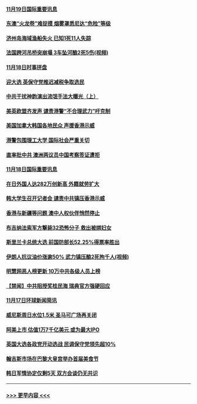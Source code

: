 #### [11月19日国际重要讯息](../pages/prog202/a102710732.md?t=11192144) 
#### [东澳“火龙卷”难捉摸 烟雾罩悉尼达“危险”等级](../pages/prog202/a102710645.md?t=11192144) 
#### [济州岛海域渔船失火 已知1死11人失踪](../pages/prog202/a102710553.md?t=11192144) 
#### [法国跨河吊桥突崩塌 3车坠河酿2死5伤(视频)](../pages/prog202/a102710478.md?t=11192144) 
#### [11月18日时事拼盘](../pages/prog202/a102710106.md?t=11192144) 
#### [迎大选 英保守党推迟减税争取选民](../pages/prog202/a102710044.md?t=11192144) 
#### [中共干扰神韵演出流氓手法大曝光（上）](../pages/prog202/a102709985.md?t=11192144) 
#### [美英欧盟齐发声 谴责港警“不合理武力”吁克制](../pages/prog202/a102709938.md?t=11192144) 
#### [美国加拿大韩国各地民众 声援香港示威](../pages/prog202/a102709923.md?t=11192144) 
#### [港警包围理工大学 国际社会严重关切](../pages/prog202/a102709919.md?t=11192144) 
#### [直率批中共 澳洲两议员中国考察签证遭拒](../pages/prog202/a102709913.md?t=11192144) 
#### [11月18日国际重要讯息](../pages/prog202/a102709661.md?t=11192144) 
#### [在日外国人达282万创新高 外籍就劳扩大](../pages/prog202/a102709689.md?t=11192144) 
#### [韩大学生召开记者会 谴责中共镇压香港示威](../pages/prog202/a102709675.md?t=11192144) 
#### [香港与新疆等问题 澳中人权伙伴悄然停止](../pages/prog202/a102709654.md?t=11192144) 
#### [布吉纳法索军方撃毙32恐怖分子 救出被绑妇女](../pages/prog202/a102709594.md?t=11192144) 
#### [斯里兰卡总统大选 前国防部长52.25%得票率胜出](../pages/prog202/a102709475.md?t=11192144) 
#### [伊朗人抗议油价涨逾50% 武力镇压酿2死拘千人(视频)](../pages/prog202/a102709482.md?t=11192144) 
#### [明慧网恶人榜更新 10万中共各级人员上榜](../pages/prog202/a102709485.md?t=11192144) 
#### [【禁闻】中共阻授奖桂民海 瑞典官方强硬回应](../pages/prog202/a102709421.md?t=11192144) 
#### [11月17日环球新闻简讯](../pages/prog202/a102709388.md?t=11192144) 
#### [威尼斯周日水位1.5米 圣马可广场再关闭](../pages/prog202/a102709363.md?t=11192144) 
#### [阿美上市 估值1万7千亿美元 或为最大IPO](../pages/prog202/a102709294.md?t=11192144) 
#### [英国大选各政党开动选战 民调保守党领先超10%](../pages/prog202/a102709289.md?t=11192144) 
#### [翰吉斯市场在巴黎大皇宫举办首届美食节](../pages/prog202/a102709244.md?t=11192144) 
#### [韩日军情协定仅剩5天 双方会谈仍无共识](../pages/prog202/a102709216.md?t=11192144) 

----
#### [ >>> 更早内容 <<< ](../indexes/prog202-earlier.md)
